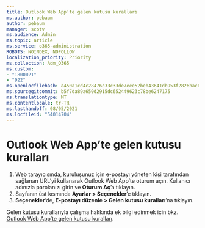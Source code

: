 ```yaml
---
title: Outlook Web App’te gelen kutusu kuralları
ms.author: pebaum
author: pebaum
manager: scotv
ms.audience: Admin
ms.topic: article
ms.service: o365-administration
ROBOTS: NOINDEX, NOFOLLOW
localization_priority: Priority
ms.collection: Adm_O365
ms.custom:
- "1800021"
- "922"
ms.openlocfilehash: a450a1cd4c28476c33c33de7eee52beb43641db953f2826bac68ca76b2e50f25
ms.sourcegitcommit: b5f7da89a650d2915dc652449623c78be6247175
ms.translationtype: MT
ms.contentlocale: tr-TR
ms.lasthandoff: 08/05/2021
ms.locfileid: "54014704"
---
```

# <a name="inbox-rules-in-outlook-web-app"></a>Outlook Web App’te gelen kutusu kuralları

1. Web tarayıcısında, kuruluşunuz için e-postayı yöneten kişi tarafından sağlanan URL’yi kullanarak Outlook Web App’te oturum açın. Kullanıcı adınızla parolanızı girin ve **Oturum Aç**’a tıklayın. 
2. Sayfanın üst kısmında **Ayarlar > Seçenekler**’e tıklayın.
3. **Seçenekler**’de, **E-postayı düzenle > Gelen kutusu kuralları**’na tıklayın.

Gelen kutusu kurallarıyla çalışma hakkında ek bilgi edinmek için bkz. [Outlook Web App’te gelen kutusu kuralları](https://support.office.com/article/inbox-rules-in-outlook-web-app-edea3d17-00c9-434b-b9b7-26ee8d9f5622).
